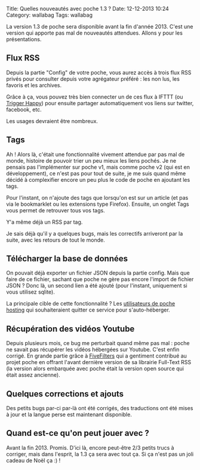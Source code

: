 Title: Quelles nouveautés avec poche 1.3 ?
Date: 12-12-2013 10:24
Category: wallabag
Tags: wallabag

La version 1.3 de poche sera disponible avant la fin d'année 2013. C'est une version qui apporte pas mal de nouveautés attendues. Allons y pour les présentations.

## Flux RSS

Depuis la partie "Config" de votre poche, vous aurez accès à trois flux RSS privés pour consulter depuis votre agrégateur préféré : les non lus, les favoris et les archives.

Grâce à ça, vous pouvez très bien connecter un de ces flux à IFTTT (ou [Trigger Happy](http://trigger-happy.eu/)) pour ensuite partager automatiquement vos liens sur twitter, facebook, etc.

Les usages devraient être nombreux.

## Tags

Ah ! Alors là, c'était une fonctionnalité vivement attendue par pas mal de monde, histoire de pouvoir trier un peu mieux les liens pochés. Je ne pensais pas l'implémenter sur poche v1, mais comme poche v2 (qui est en développement), ce n'est pas pour tout de suite, je me suis quand même décidé à complexifier encore un peu plus le code de poche en ajoutant les tags.

Pour l'instant, on n'ajoute des tags que lorsqu'on est sur un article (et pas via le bookmarklet ou les extensions type Firefox). Ensuite, un onglet Tags vous permet de retrouver tous vos tags.

Y'a même déjà un RSS par tag.

Je sais déjà qu'il y a quelques bugs, mais les correctifs arriveront par la suite, avec les retours de tout le monde.


## Télécharger la base de données


On pouvait déjà exporter un fichier JSON depuis la partie config. Mais que faire de ce fichier, sachant que poche ne gère pas encore l'import de fichier JSON ? Donc là, un second lien a été ajouté (pour l'instant, uniquement si vous utilisez sqlite).

La principale cible de cette fonctionnalité ? Les [utilisateurs de poche hosting](https://www.framabag.org) qui souhaiteraient quitter ce service pour s'auto-héberger.

## Récupération des vidéos Youtube

Depuis plusieurs mois, ce bug me perturbait quand même pas mal : poche ne savait pas récupérer les vidéos hébergées sur Youtube. C'est enfin corrigé. En grande partie grâce à [FiveFilters](http://fivefilters.org/) qui a gentiment contribué au projet poche en offrant l'avant dernière version de sa librairie Full-Text RSS (la version alors embarquée avec poche était la version open source qui était assez ancienne).


## Quelques corrections et ajouts

Des petits bugs par-ci par-là ont été corrigés, des traductions ont été mises à jour et la langue perse est maintenant disponible.

## Quand est-ce qu'on peut jouer avec ?

Avant la fin 2013. Promis. D'ici là, encore peut-être 2/3 petits trucs à corriger, mais dans l'esprit, la 1.3 ça sera avec tout ça. Si ça n'est pas un joli cadeau de Noël ça :) !
